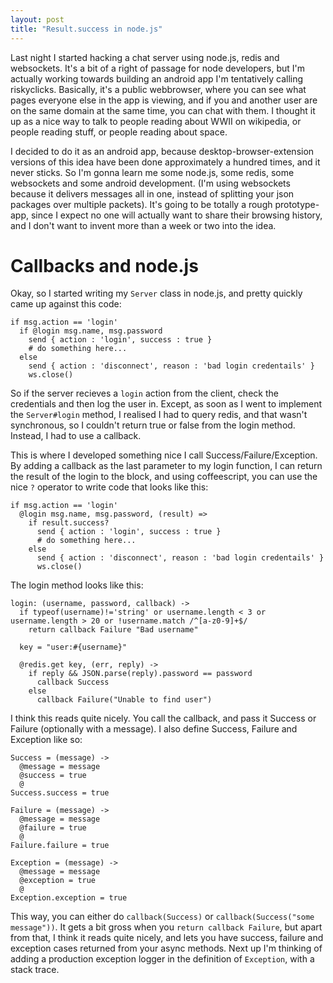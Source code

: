 ```yaml
---
layout: post
title: "Result.success in node.js"
---
```

 
Last night I started hacking a chat server using node.js, redis and websockets. It's a bit of a right of passage for node developers, but I'm actually working towards building an android app I'm tentatively calling riskyclicks. Basically, it's a public webbrowser, where you can see what pages everyone else in the app is viewing, and if you and another user are on the same domain at the same time, you can chat with them. I thought it up as a nice way to talk to people reading about WWII on wikipedia, or people reading stuff, or people reading about space.

I decided to do it as an android app, because desktop-browser-extension versions of this idea have been done approximately a hundred times, and it never sticks. So I'm gonna learn me some node.js, some redis, some websockets and some android development. (I'm using websockets because it delivers messages all in one, instead of splitting your json packages over multiple packets). It's going to be totally a rough prototype-app, since I expect no one will actually want to share their browsing history, and I don't want to invent more than a week or two into the idea.

# Callbacks and node.js

Okay, so I started writing my `Server` class in node.js, and pretty quickly came up against this code:

    if msg.action == 'login'
      if @login msg.name, msg.password
        send { action : 'login', success : true }
        # do something here...
      else
        send { action : 'disconnect', reason : 'bad login credentails' }
        ws.close()

So if the server recieves a `login` action from the client, check the credentials and then log the user in. Except, as soon as I went to implement the `Server#login` method, I realised I had to query redis, and that wasn't synchronous, so I couldn't return true or false from the login method. Instead, I had to use a callback.

This is where I developed something nice I call Success/Failure/Exception. By adding a callback as the last parameter to my login function, I can return the result of the login to the block, and using coffeescript, you can use the nice `?` operator to write code that looks like this:

    if msg.action == 'login'
      @login msg.name, msg.password, (result) =>
        if result.success?
          send { action : 'login', success : true }
          # do something here...
        else
          send { action : 'disconnect', reason : 'bad login credentails' }
          ws.close()

The login method looks like this:

    login: (username, password, callback) ->
      if typeof(username)!='string' or username.length < 3 or username.length > 20 or !username.match /^[a-z0-9]+$/
        return callback Failure "Bad username"

      key = "user:#{username}"

      @redis.get key, (err, reply) ->
        if reply && JSON.parse(reply).password == password
          callback Success
        else
          callback Failure("Unable to find user")

I think this reads quite nicely. You call the callback, and pass it Success or Failure (optionally with a message). I also define Success, Failure and Exception like so:

    Success = (message) ->
      @message = message
      @success = true
      @
    Success.success = true

    Failure = (message) ->
      @message = message
      @failure = true
      @
    Failure.failure = true
  
    Exception = (message) ->
      @message = message
      @exception = true
      @
    Exception.exception = true

This way, you can either do `callback(Success)` or `callback(Success("some message"))`. It gets a bit gross when you `return callback Failure`, but apart from that, I think it reads quite nicely, and lets you have success, failure and exception cases returned from your async methods. Next up I'm thinking of adding a production exception logger in the definition of `Exception`, with a stack trace.